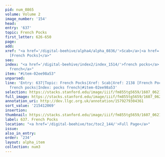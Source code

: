 ```yaml
---
pid: num_0865
volume: Volume 2
image_number: '154'
head:
entry: '637'
topic: French Pocks
first_letter: 626-650
page:
add:
xref: "<a href='/digital-beehive/alpha4/alpha_0836/'>Scab</a>|<a href='/digital-beehive/num9/num_3078/'>2138
  [French Pocks]</a>"
see:
index: "<a href='/digital-beehive/index2/index_1514/'>french pocks</a>|<a href='/digital-beehive/index4/index_3007/'>pocks
  french</a>"
item: "#item-02ee98a53"
unparsed:
line: 'Entry: 637|Topic: French Pocks|Xref: Scab|Xref: 2138 [French Pocks]|Index:
  french pocks|Index: pocks french|#item-02ee98a53'
selection: https://stacks.stanford.edu/image/iiif/fm855tg5659/1607_0621/916,2069,2792,750/full/0/default.jpg
full_image: https://stacks.stanford.edu/image/iiif/fm855tg5659/1607_0621/full/full/0/default.jpg
annotation_uri: http://dev.llgc.org.uk/annotation/1579279304361
sort_value: '215412069'
insertion:
thumbnail: https://stacks.stanford.edu/image/iiif/fm855tg5659/1607_0621/916,2069,600,180/250,/0/default.jpg
label: 637. French Pocks
location: "<a href='/digital-beehive/toc/toc2_144/'>Full Page</a>"
issue:
also_in_entry:
order: '234'
layout: alpha_item
collection: num3
---
```

